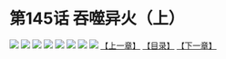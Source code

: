 # 第145话 吞噬异火（上）
![](https://mhpic.xiaomingtaiji.net/comic/D/斗破苍穹拆分版/145话/1.jpg-zymk.middle.webp)
![](https://mhpic.xiaomingtaiji.net/comic/D/斗破苍穹拆分版/145话/2.jpg-zymk.middle.webp)
![](https://mhpic.xiaomingtaiji.net/comic/D/斗破苍穹拆分版/145话/3.jpg-zymk.middle.webp)
![](https://mhpic.xiaomingtaiji.net/comic/D/斗破苍穹拆分版/145话/4.jpg-zymk.middle.webp)
![](https://mhpic.xiaomingtaiji.net/comic/D/斗破苍穹拆分版/145话/5.jpg-zymk.middle.webp)
![](https://mhpic.xiaomingtaiji.net/comic/D/斗破苍穹拆分版/145话/6.jpg-zymk.middle.webp)
![](https://mhpic.xiaomingtaiji.net/comic/D/斗破苍穹拆分版/145话/7.jpg-zymk.middle.webp)
![](https://mhpic.xiaomingtaiji.net/comic/D/斗破苍穹拆分版/145话/8.jpg-zymk.middle.webp)
[【上一章】](./144.md)
[【目录】](./READMD.md)
[【下一章】](./146.md)
